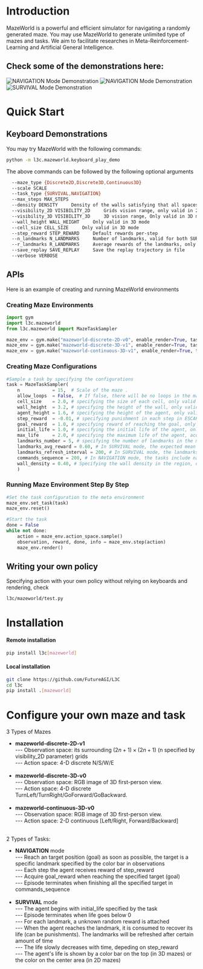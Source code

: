 # Introduction

MazeWorld is a powerful and efficient simulator for navigating a randomly generated maze. You may use MazeWorld to generate unlimited type of mazes and tasks. We aim to facilitate researches in Meta-Reinforcement-Learning and Artificial General Intelligence.

## Check some of the demonstrations here:
![NAVIGATION Mode Demonstration](envs/img/NAVIGATION-1-demo.gif)
![NAVIGATION Mode Demonstration](envs/img/NAVIGATION-2-demo.gif)
![SURVIVAL Mode Demonstration](envs/img/SURVIVAL-1-demo.gif)

# Quick Start

## Keyboard Demonstrations

You may try MazeWorld with the following commands:
```bash
python -m l3c.mazeworld.keyboard_play_demo 
```
The above commands can be followed by the following optional arguments

```bash
  --maze_type {Discrete2D,Discrete3D,Continuous3D}
  --scale SCALE
  --task_type {SURVIVAL,NAVIGATION}
  --max_steps MAX_STEPS
  --density DENSITY     Density of the walls satisfying that all spaces are connected
  --visibility_2D VISIBILITY_2D     Grids vision range, only valid in 2D mode
  --visibility_3D VISIBILITY_3D     3D vision range, Only valid in 3D mode
  --wall_height WALL_HEIGHT     Only valid in 3D mode
  --cell_size CELL_SIZE     Only valid in 3D mode
  --step_reward STEP_REWARD     Default rewards per-step
  --n_landmarks N_LANDMARKS     Number of landmarks, valid for both SURVIVAL and NAVIGATION task
  --r_landmarks R_LANDMARKS     Average rewards of the landmarks, only valid in SURVIVAL task
  --save_replay SAVE_REPLAY     Save the replay trajectory in file
  --verbose VERBOSE
```

## APIs

Here is an example of creating and running MazeWorld environments

### Creating Maze Environments
```python
import gym
import l3c.mazeworld
from l3c.mazeworld import MazeTaskSampler

maze_env = gym.make("mazeworld-discrete-2D-v0", enable_render=True, task_type="NAVIGATION") # Creating discrete 2D Maze environments with NAVIGATION task
maze_env = gym.make("mazeworld-discrete-3D-v1", enable_render=True, task_type="NAVIGATION") # Creating discrete 3D Maze environments with NAVIGATION task
maze_env = gym.make("mazeworld-continuous-3D-v1", enable_render=True, task_type="SURVIVAL") # Creating continuous 3D Maze environments with SURVIVAL task
```

### Creating Maze Configurations
```python
#Sample a task by specifying the configurations
task = MazeTaskSampler(
    n            = 15,  # Scale of the maze .
    allow_loops  = False,  # If false, there will be no loops in the maze.
    cell_size    = 2.0, # specifying the size of each cell, only valid for 3D mazes
    wall_height  = 3.2, # specifying the height of the wall, only valid for 3D mazes
    agent_height = 1.6, # specifying the height of the agent, only valid for 3D mazes
    step_reward  = -0.01, # specifying punishment in each step in ESCAPE mode, also the reduction of life in each step in SURVIVAL mode
    goal_reward  = 1.0, # specifying reward of reaching the goal, only valid in ESCAPE mode
    initial_life = 1.0, # specifying the initial life of the agent, only valid in SURVIVAL mode
    max_life     = 2.0, # specifying the maximum life of the agent, acquiring food beyond max_life will not lead to growth in life. Only valid in SURVIVAL mode
    landmarks_number = 5, # specifying the number of landmarks in the maze
    landmarks_avg_reward = 0.60, # In SURVIVAL mode, the expected mean reward of each landmarks
    landmarks_refresh_interval = 200, # In SURVIVAL mode, the landmarks refresh in that much steps
    commands_sequence = 200, # In NAVIGATION mode, the tasks include navigating to that much targets
    wall_density = 0.40, # Specifying the wall density in the region, only valid when loops are allowed. E.g. crowd_ratio=0 means no obstacles (except the boundary)
    )
```

### Running Maze Environment Step By Step
```python
#Set the task configuration to the meta environment
maze_env.set_task(task)
maze_env.reset()

#Start the task
done = False
while not done:
    action = maze_env.action_space.sample() 
    observation, reward, done, info = maze_env.step(action)
    maze_env.render()
```


## Writing your own policy

Specifying action with your own policy without relying on keyboards and rendering, check
```bash
l3c/mazeworld/test.py
```

# Installation

#### Remote installation

```bash
pip install l3c[mazeworld]
```

#### Local installation

```bash
git clone https://github.com/FutureAGI/L3C
cd l3c
pip install .[mazeworld]
```

# Configure your own maze and task

3 Types of Mazes

- **mazeworld-discrete-2D-v1** <br>
--- Observation space: its surrounding $(2n+1)\times(2n+1)$ (n specified by visibility_2D parameter) grids<br>
--- Action space: 4-D discrete N/S/W/E <br><br>
- **mazeworld-discrete-3D-v0** <br>
--- Observation space: RGB image of 3D first-person view. <br>
--- Action space: 4-D discrete TurnLeft/TurnRight/GoForward/GoBackward. <br><br>
- **mazeworld-continuous-3D-v0** <br>
--- Observation space: RGB image of 3D first-person view.<br>
--- Action space: 2-D continuous [Left/Right, Forward/Backward]<br><br>

2 Types of Tasks:

- **NAVIGATION** mode <br>
--- Reach an target position (goal) as soon as possible, the target is a specific landmark specified by the color bar in observations <br>
--- Each step the agent receives reward of step_reward <br>
--- Acquire goal_reward when reaching the specified target (goal) <br>
--- Episode terminates when finishing all the specified target in commands_sequence <br><br>
- **SURVIVAL** mode <br>
--- The agent begins with initial_life specified by the task <br>
--- Episode terminates when life goes below 0 <br>
--- For each landmark, a unknown random reward is attached <br>
--- When the agent reaches the landmark, it is consumed to recover its life (can be punishments). The landmarks will be refreshed after certain amount of time <br>
--- The life slowly decreases with time, depeding on step_reward <br>
--- The agent's life is shown by a color bar on the top (in 3D mazes) or the color on the center area (in 2D mazes) <br>
